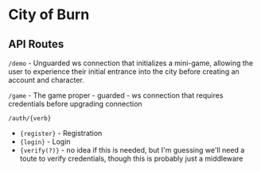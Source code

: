 # City of Burn

## API Routes

`/demo` - Unguarded ws connection that initializes a mini-game, allowing the user to experience their initial entrance into the city before creating an account and character.

`/game` - The game proper - guarded - ws connection that requires credentials before upgrading connection

`/auth/{verb}` 
  - `{register}` - Registration
  - `{login}` - Login
  - `{verify(?)}` - no idea if this is needed, but I'm guessing we'll need a toute to verify credentials, though this is probably just a middleware